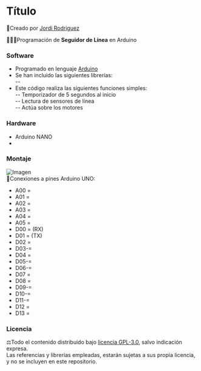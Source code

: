 # Título
🔗Creado por [Jordi Rodriguez](https://github.com/jordirdp)  

👨🏻‍💻Programación de **Seguidor de Línea** en Arduino  
    
### Software  
- Programado en lenguaje [Arduino](https://www.arduino.cc/en/software)  
- Se han incluido las siguientes librerías:  
-- 
- Este código realiza las siguientes funciones simples:  
-- Temporizador de 5 segundos al inicio  
-- Lectura de sensores de línea  
-- Actúa sobre los motores  

### Hardware  
- Arduino NANO  
- 

### Montaje  
![Imagen](/Images/Imagen.jpeg)  
🔧Conexiones a pines Arduino UNO:  
- A00 =   
- A01 =   
- A02 =   
- A03 =   
- A04 =   
- A05 =   
- D00 = (RX)
- D01 = (TX)  
- D02 =   
- D03-=   
- D04 =    
- D05-=   
- D06-=   
- D07 =   
- D08 =   
- D09-=   
- D10-=   
- D11-=   
- D12 =    
- D13 =   

### Licencia  
⚖️Todo el contenido distribuido bajo [licencia GPL-3.0](https://www.gnu.org/licenses/gpl-3.0), salvo indicación expresa.  
Las referencias y librerías empleadas, estarán sujetas a sus propia licencia, y no se incluyen en este repositorio.  
